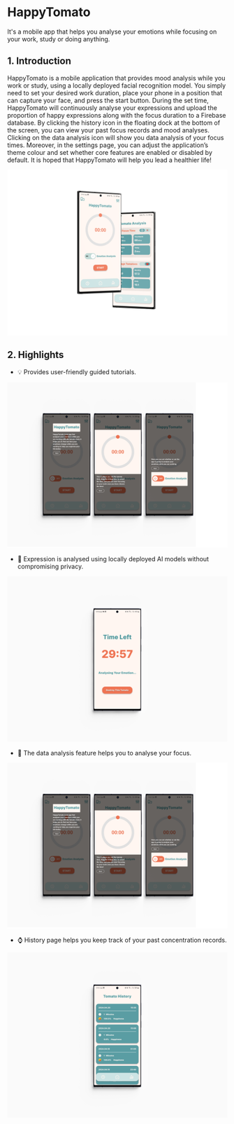 # HappyTomato

It's a mobile app that helps you analyse your emotions while focusing on your work, study or doing anything.

## 1. Introduction

HappyTomato is a mobile application that provides mood analysis while you work or study, using a locally deployed facial recognition model. You simply need to set your desired work duration, place your phone in a position that can capture your face, and press the start button. During the set time, HappyTomato will continuously analyse your expressions and upload the proportion of happy expressions along with the focus duration to a Firebase database. By clicking the history icon in the floating dock at the bottom of the screen, you can view your past focus records and mood analyses. Clicking on the data analysis icon will show you data analysis of your focus times. Moreover, in the settings page, you can adjust the application’s theme colour and set whether core features are enabled or disabled by default. It is hoped that HappyTomato will help you lead a healthier life!

![home_main](https://github.com/Ereshkigallll/CASA0015-HappyTomato/blob/main/picture/overview.png)

## 2. Highlights

- :bulb: Provides user-friendly guided tutorials.

![guide overview](https://github.com/Ereshkigallll/CASA0015-HappyTomato/blob/main/picture/guide_view.png)

- :closed_lock_with_key: Expression is analysed using locally deployed AI models without compromising privacy.

![emotion](https://github.com/Ereshkigallll/CASA0015-HappyTomato/blob/main/picture/countdown.png)

- :mag_right: The data analysis feature helps you to analyse your focus.

![datapage](https://github.com/Ereshkigallll/CASA0015-HappyTomato/blob/main/picture/guide_view.png)

- :watch: History page helps you keep track of your past concentration records.

![historypage](https://github.com/Ereshkigallll/CASA0015-HappyTomato/blob/main/picture/history.png)